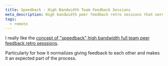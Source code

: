 ```yaml
---
title: Speedback - High Bandwidth Team Feedback Sessions
meta_description: High bandwidth peer feedback retro sessions that normalize giving feedback as an expected part of team processes for remote teams
tags:
  - remote
---
```


I really like the [concept of "speedback" high bandwidth full team peer feedback retro sesssions](https://overcast.fm/+ABM8Qiyi6Ag).

Particularly for how it normalizes giving feedback to each other and makes it an expected part of the process.